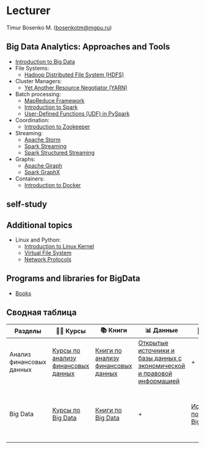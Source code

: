 # Lecturer
Timur Bosenko M. (bosenkotm@mgpu.ru)

## Big Data Analytics: Approaches and Tools

- [Introduction to Big Data](lectures/1-BigData_Intro.pdf)
- File Systems:
    - [Hadoop Distributed File System (HDFS)](lectures/2-BigData_HDFS.pdf)
- Cluster Managers:
    - [Yet Another Resource Negotiator (YARN)](lectures/3-BigData_YARN.pdf)
- Batch processing:
    - [MapReduce Framework](BigData_MapReduce.pdf)
    - [Introduction to Spark](BigData_Spark.pdf)
    - [User-Defined Functions (UDF) in PySpark](BigData_PySpark_UDF.pdf)
- Coordination:
    - [Introduction to Zookeeper](BigData_Zookeeper.pdf)
- Streaming:
    - [Apache Storm](BigData_Storm.pdf)
    - [Spark Streaming](BigData_Spark_Streaming.pdf)
    - [Spark Structured Streaming](BigData_Spark_Streaming_Structured.pdf)
- Graphs:
    - [Apache Giraph](BigData_Giraph.pdf)
    - [Spark GraphX](BigData_GraphX.pdf)
- Containers:
    - [Introduction to Docker](BigData_Docker.pdf)

## self-study

## Additional topics

- Linux and Python:
    - [Introduction to Linux Kernel](common/SysProg_Intro.pdf)
    - [Virtual File System](common/SysProg_VFS.pdf)
    - [Network Protocols](common/SysProg_NetworkProtocols.pdf)

## Programs and libraries for BigData

- [Books](books/software_big_data.md)


## Сводная таблица
Разделы | 👨‍🏫 Курсы | 📚 Книги | 📊 Данные | 🙋‍♂️ Посты | ✊ Софт
--- | --- | --- | --- | --- | ---
Анализ финансовых данных | [Курсы по анализу финансовых данных](courses/courses_finance.md) | [Книги по анализу финансовых данных](books/books_finance.md) | [Открытые источники и базы данных с экономической и правовой информацией](data/data_finance.md) | + | +
Big Data | [Курсы по Big Data](courses/courses_big_data.md) | [Книги по Big Data](books/books_big_data.md) | + | [Источники, посвященные Big Data](social/social_data_science.md) | [Программы и библиотеки для работы с большими данными](software/software_big_data.md)

